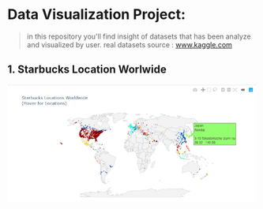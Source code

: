 # Data Visualization Project: 
>in this repository you'll find insight of datasets that has been analyze and visualized by user. 
>real datasets source : www.kaggle.com

## 1.  Starbucks Location Worlwide
![ini_logo](https://github.com/timisid/Data-Visualization-Project/blob/master/Starbucks%20Location%20Worldwide/Starbucks_Location.PNG)

